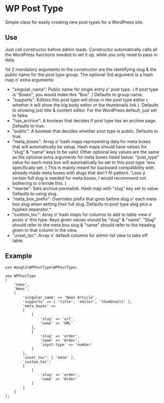 WP Post Type
=========================

Simple class for easily creating new post types for a WordPress site.

## Use

Just call constructor before admin loads. Constructor automatically calls all the WordPress functions needed to set it up, while you only need to pass in data.

1st 2 mandatory arguments to the constructor are the identifying slug & the public name for the post type group. The optional 3rd argument is a hash map o' extra arguments:

* "singular_name": Public name for single entry o' post type. ( If post type is "Boxes", you would make this "Box". ) Defaults to group name.
* "supports": Editors this post type will show in the post type editor ( whether it will show the big body editor or the thumbnails link ). Defaults to showing just title & content editor. For the WordPress default, just set to false.
* "has_archive": A boolean that decides if post type has an archive page. Defaults to true.
* "public": A boolean that decides whether post type is public. Defaults to true.
* "meta_boxes": Array o' hash maps representing data for meta boxes that will automatically be setup. Hash maps should have values for "slug" & "name" keys to be valid. Other optional key values are the same as the optional extra arguments for meta boxes listed below. "post_type" value for each meta box will automatically be set to this post type 'less specifically set. ( This is mainly meant for backward compatibility with already-made meta boxes with slugs that don't fit pattern. 'Less a certain full slug is needed for meta boxes, I would recommend not bothering to o'erride this. )
* "rewrite": Sets archive permalink. Hash map with "slug" key set to value. Defaults to using slug.
* "meta_box_prefix": Overrides prefix that goes before slug o' each meta box slug when setting their full slug. Defaults to post type slug plus a hyphen separator.*
* "custom_toc": Array o' hash maps for columns to add to table view o' posts o' this type. Keys given values should be "slug" & "name". "Slug" should refer to the meta box slug & "name" should refer to the heading given to that column in the view.
* "unset_toc": Array o' default columns for admin list view to take off table.

## Example

	use WaughJ\WPPostType\WPPostType;

	new WPPostType
	(
		'news',
		'News',
		[
			'singular_name' => 'News Article',
			'supports' => [ 'title', 'editor', 'thumbnails' ],
			'meta_boxes' =>
			[
				[
					'slug' => 'url',
					'name' => 'URL'
				],
				[
					'slug' => 'order',
					'name' => 'Order',
					'input-type' => 'number'
				]
			],
			'unset_toc": [ 'date' ],
			'custom_toc':
			[
				[
					'slug' => 'order',
					'name' => 'Order'
				]
			]
		]
	);
